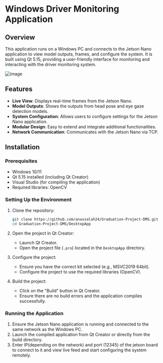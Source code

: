 # Windows Driver Monitoring Application

## Overview
This application runs on a Windows PC and connects to the Jetson Nano application to view model outputs, frames, and configure the system. It is built using Qt 5.15, providing a user-friendly interface for monitoring and interacting with the driver monitoring system.

![image](https://github.com/anassalah24/Graduation-Project-DMS/assets/68183749/a54351e2-c595-4cde-9c29-27b693e45386)


## Features
- **Live View**: Displays real-time frames from the Jetson Nano.
- **Model Outputs**: Shows the outputs from head pose and eye gaze detection models.
- **System Configuration**: Allows users to configure settings for the Jetson Nano application.
- **Modular Design**: Easy to extend and integrate additional functionalities.
- **Network Communication**: Communicates with the Jetson Nano via TCP.

## Installation

### Prerequisites
- Windows 10/11
- Qt 5.15 installed (including Qt Creator)
- Visual Studio (for compiling the application)
- Required libraries: OpenCV

### Setting Up the Environment
1. Clone the repository:
    ```bash
    git clone https://github.com/anassalah24/Graduation-Project-DMS.git
    cd Graduation-Project-DMS/DesktopApp
    ```

2. Open the project in Qt Creator:
   - Launch Qt Creator.
   - Open the project file (`.pro`) located in the `DesktopApp` directory.

3. Configure the project:
   - Ensure you have the correct kit selected (e.g., MSVC2019 64bit).
   - Configure the project to use the required libraries (OpenCV).

4. Build the project:
   - Click on the "Build" button in Qt Creator.
   - Ensure there are no build errors and the application compiles successfully.

### Running the Application
1. Ensure the Jetson Nano application is running and connected to the same network as the Windows PC.
2. Launch the compiled application from Qt Creator or directly from the build directory.
3. Enter IP(depending on the network) and port (12345) of the jetson board to connect to it and view live feed and start configuring the system remotely.



